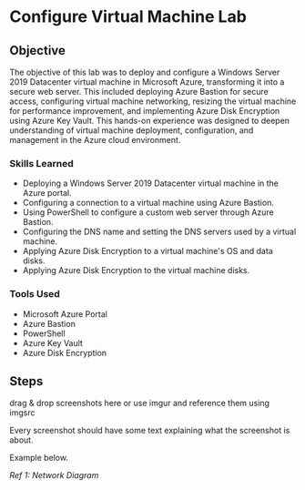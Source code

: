 # Configure Virtual Machine Lab

## Objective

The objective of this lab was to deploy and configure a Windows Server 2019 Datacenter virtual machine in Microsoft Azure, transforming it into a secure web server. This included deploying Azure Bastion for secure access, configuring virtual machine networking, resizing the virtual machine for performance improvement, and implementing Azure Disk Encryption using Azure Key Vault. This hands-on experience was designed to deepen understanding of virtual machine deployment, configuration, and management in the Azure cloud environment.

### Skills Learned

- Deploying a Windows Server 2019 Datacenter virtual machine in the Azure portal.
- Configuring a connection to a virtual machine using Azure Bastion.
- Using PowerShell to configure a custom web server through Azure Bastion.
- Configuring the DNS name and setting the DNS servers used by a virtual machine.
- Applying Azure Disk Encryption to a virtual machine's OS and data disks.
- Applying Azure Disk Encryption to the virtual machine disks.

### Tools Used

- Microsoft Azure Portal
- Azure Bastion
- PowerShell
- Azure Key Vault
- Azure Disk Encryption

## Steps
drag & drop screenshots here or use imgur and reference them using imgsrc

Every screenshot should have some text explaining what the screenshot is about.

Example below.

*Ref 1: Network Diagram*

